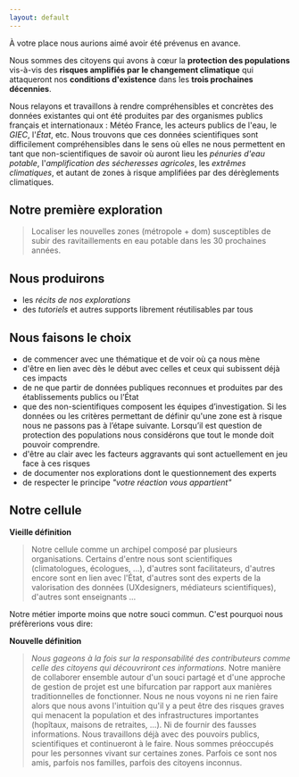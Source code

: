 ```yaml
---
layout: default
---
```


À votre place nous aurions aimé avoir été prévenus en avance.

Nous sommes des citoyens qui avons à cœur la **protection des populations** vis-à-vis des **risques amplifiés par le changement climatique** qui attaqueront nos **conditions d'existence** dans les **trois prochaines décennies**.

Nous relayons et travaillons à rendre compréhensibles et concrètes des données existantes qui ont été produites par des organismes publics français et internationaux : Météo France, les acteurs publics de l'eau, le *GIEC*, l'*État*, etc. Nous trouvons que ces données scientifiques sont difficilement compréhensibles dans le sens où elles ne nous permettent en tant que non-scientifiques de savoir où auront lieu les *pénuries d'eau potable*, l'*amplification des sécheresses agricoles*, les *extrêmes climatiques*, et autant de zones à risque amplifiées par des dérèglements climatiques.

## Notre première exploration

> Localiser les nouvelles zones (métropole + dom) susceptibles de subir des ravitaillements en eau potable dans les 30 prochaines années. 

## Nous produirons

* les *récits de nos explorations*
* des *tutoriels* et autres supports librement réutilisables par tous

## Nous faisons le choix

- de commencer avec une thématique et de voir où ça nous mène
- d'être en lien avec dès le début avec celles et ceux qui subissent déjà ces impacts
- de ne que partir de données publiques reconnues et produites par des établissements publics ou l’État
- que des non-scientifiques composent les équipes d’investigation. Si les données ou les critères permettant de définir qu'une zone est à risque nous ne passons pas à l’étape suivante. Lorsqu’il est question de protection des populations nous considérons que tout le monde doit pouvoir comprendre.
- d'être au clair avec les facteurs aggravants qui sont actuellement en jeu face à ces risques
- de documenter nos explorations dont le questionnement des experts
- de respecter le principe *"votre réaction vous appartient"*

## Notre cellule

**Vieille définition**
> Notre cellule comme un archipel composé par plusieurs organisations. Certains d'entre nous sont scientifiques (climatologues, écologues, ...), d'autres sont facilitateurs, d'autres encore sont en lien avec l'État, d'autres sont des experts de la valorisation des données (UXdesigners, médiateurs scientifiques), d'autres sont enseignants ... 

Notre métier importe moins que notre souci commun. C'est pourquoi nous préfèrerions vous dire: 

**Nouvelle définition**
> *Nous gageons à la fois sur la responsabilité des contributeurs comme celle des citoyens qui découvriront ces informations.* Notre manière de collaborer ensemble autour d'un souci partagé et d'une approche de gestion de projet est une bifurcation par rapport aux manières traditionnelles de fonctionner. Nous ne nous voyons ni ne rien faire alors que nous avons l'intuition qu'il y a peut être des risques graves qui menacent la population et des infrastructures importantes (hopîtaux, maisons de retraites, ...). Ni de fournir des fausses informations. Nous travaillons déjà avec des pouvoirs publics, scientifiques et continueront à le faire. Nous sommes préoccupés pour les personnes vivant sur certaines zones. Parfois ce sont nos amis, parfois nos familles, parfois des citoyens inconnus. 





